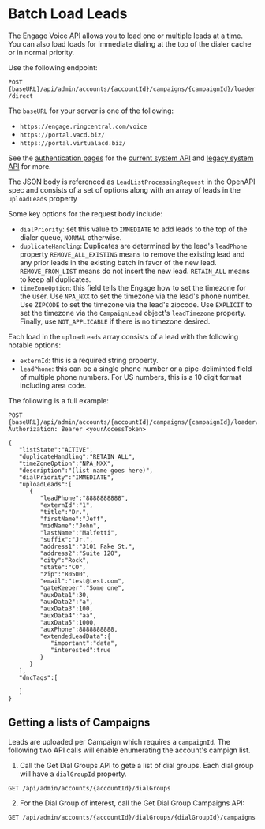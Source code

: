 # Batch Load Leads

The Engage Voice API allows you to load one or multiple leads at a time. You can also load loads for immediate dialing at the top of the dialer cache or in normal priority.

Use the following endpoint:

`POST {baseURL}/api/admin/accounts/{accountId}/campaigns/{campaignId}/loader/direct`

The `baseURL` for your server is one of the following:

* `https://engage.ringcentral.com/voice`
* `https://portal.vacd.biz/`
* `https://portal.virtualacd.biz/`

See the [authentication pages](../basics/authentication) for the [current system API](../basics/auth-ringcentral) and [legacy system API](../basics/auth-legacy) for more.

The JSON body is referenced as `LeadListProcessingRequest` in the OpenAPI spec and consists of a set of options along with an array of leads in the `uploadLeads` property

Some key options for the request body include:

* `dialPriority`: set this value to `IMMEDIATE` to add leads to the top of the dialer queue, `NORMAL` otherwise.
* `duplicateHandling`: Duplicates are determined by the lead's `leadPhone` property `REMOVE_ALL_EXISTING` means to remove the existing lead and any prior leads in the existing batch in favor of the new lead. `REMOVE_FROM_LIST` means do not insert the new lead. `RETAIN_ALL` means to keep all duplicates.
* `timeZoneOption`: this field tells the Engage how to set the timezone for the user. Use `NPA_NXX` to set the timezone via the lead's phone number. Use `ZIPCODE` to set the timezone via the lead's zipcode. Use `EXPLICIT` to set the timezone via the `CampaignLead` object's `leadTimezone` property. Finally, use `NOT_APPLICABLE` if there is no timezone desired.

Each load in the `uploadLeads` array consists of a lead with the following notable options:

* `externId`: this is a required string property. 
* `leadPhone`: this can be a single phone number or a pipe-deliminted field of multiple phone numbers. For US numbers, this is a 10 digit format including area code.

The following is a full example:

```
POST {baseURL}/api/admin/accounts/{accountId}/campaigns/{campaignId}/loader/direct
Authorization: Bearer <yourAccessToken>

{
   "listState":"ACTIVE",
   "duplicateHandling":"RETAIN_ALL",
   "timeZoneOption":"NPA_NXX",
   "description":"(list name goes here)",
   "dialPriority":"IMMEDIATE",
   "uploadLeads":[
      {
         "leadPhone":"8888888888",
         "externId":"1",
         "title":"Dr.",
         "firstName":"Jeff",
         "midName":"John",
         "lastName":"Malfetti",
         "suffix":"Jr.",
         "address1":"3101 Fake St.",
         "address2":"Suite 120",
         "city":"Rock",
         "state":"CO",
         "zip":"80500",
         "email":"test@test.com",
         "gateKeeper":"Some one",
         "auxData1":30,
         "auxData2":"a",
         "auxData3":100,
         "auxData4":"aa",
         "auxData5":1000,
         "auxPhone":8888888888,
         "extendedLeadData":{
            "important":"data",
            "interested":true
         }
      }
   ],
   "dncTags":[

   ]
}
```

## Getting a lists of Campaigns

Leads are uploaded per Campaign which requires a `campaignId`. The following two API calls will enable enumerating the account's campign list.

1. Call the Get Dial Groups API to gete a list of dial groups. Each dial group will have a `dialGroupId` property.

`GET /api/admin/accounts/{accountId}/dialGroups`

2. For the Dial Group of interest, call the Get Dial Group Campaigns API:

`GET /api/admin/accounts/{accountId}/dialGroups/{dialGroupId}/campaigns`

